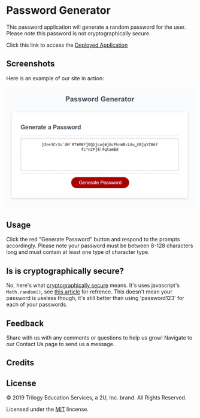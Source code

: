# Password Generator

This password application will generate a random password for the user. Please note this password is not cryptographically secure.

Click this link to access the [Deployed Application](https://rogers-development-services.github.io/Password-Generator/)

## Screenshots

Here is an example of our site in action:

![alt text](https://raw.githubusercontent.com/Rogers-Development-Services/Password-Generator/master/Assets/images/Deployed%20Application.JPG "Application Img1")

## Usage 

Click the red "Generate Password" button and respond to the prompts accordingly. Please note your password must be between 8-128 characters long and must contain at least one type of character type.

## Is is cryptographically secure?
No, here's what [cryptographically secure](https://stackoverflow.com/questions/47882737/what-is-meant-by-cryptographically-secure#:~:text=A%20cryptographically%20secure%20pseudo%20random,predict%20what%20it%20might%20be.&text=Also%20the%20processes%20to%20extract,CSPRNG%20can%20sometimes%20be%20used.) means. It's uses javascript's `Math.random()`, see [this article](http://stackoverflow.com/questions/5651789/is-math-random-cryptographically-secure) for refrence. This doesn't mean your password is useless though, it's still better than using 'password123' for each of your passwords.

## Feedback

Share with us with any comments or questions to help us grow! Navigate to our Contact Us page to send us a message.

## Credits



## License

© 2019 Trilogy Education Services, a 2U, Inc. brand. All Rights Reserved.

Licensed under the [MIT](LICENSE.txt) lincense.
